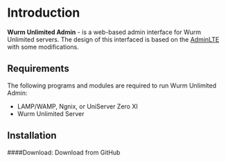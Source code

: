 # Introduction
**Wurm Unlimited Admin** - is a web-based admin interface for Wurm Unlimited servers. The design of this interfaced is based on the [AdminLTE](https://github.com/almasaeed2010/AdminLTE) with some modifications.

Requirements
------------
The following programs and modules are required to run Wurm Unlimited Admin:
- LAMP/WAMP, Ngnix, or UniServer Zero XI
- Wurm Unlimited Server

Installation
------------
####Download:
Download from GitHub
